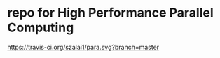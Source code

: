 # repo for High Performance Parallel Computing

https://travis-ci.org/szalai1/para.svg?branch=master
